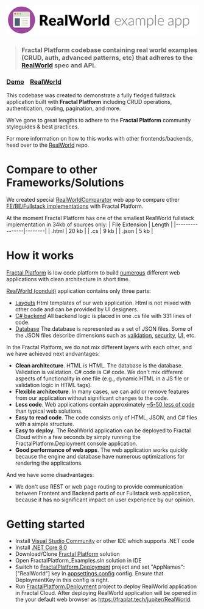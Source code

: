 # ![RealWorld Example App](logo.png)

> ### Fractal Platform codebase containing real world examples (CRUD, auth, advanced patterns, etc) that adheres to the [RealWorld](https://github.com/gothinkster/realworld) spec and API.

### [Demo](https://fraplat.tech/jupiter/RealWorld)&nbsp;&nbsp;&nbsp;&nbsp;[RealWorld](https://github.com/gothinkster/realworld)

This codebase was created to demonstrate a fully fledged fullstack application built with **Fractal Platform** including CRUD operations, authentication, routing, pagination, and more.

We've gone to great lengths to adhere to the **Fractal Platform** community styleguides & best practices.

For more information on how to this works with other frontends/backends, head over to the [RealWorld](https://github.com/gothinkster/realworld) repo.

# Compare to other Frameworks/Solutions

We created special [RealWorldComparator](https://fraplat.tech/jupiter/RealWorldComparator) web app 
to compare other [FE/BE/Fullstack implementations](https://codebase.show/projects/realworld) with Fractal Platform.

At the moment Fractal Platform has one of the smallest RealWorld fullstack implementation in 34kb of sources only: 
| File Extension | Length |
|----------------|--------|
| .html          | 20 kb  |
| .cs            | 9 kb   |
| .json          | 5 kb   |

# How it works

[Fractal Platform](https://github.com/fraplat/FractalPlatform) is low code platform to build [numerous](https://fraplat.tech/jupiter/ListOfProjects) different web applications with clean architecture in short time.

[RealWorld (conduit)](https://github.com/fraplat/FractalPlatform.RealWorld) application contains only three parts:
- [Layouts](https://github.com/fraplat/FractalPlatform.RealWorld/tree/main/Layouts) Html templates of our web application. Html is not mixed with other code and can be provided by UI designers.
- [C# backend](https://github.com/fraplat/FractalPlatform.RealWorld/blob/main/RealWorldApplication.cs) All backend logic is placed in one .cs file with 331 lines of code.
- [Database](https://github.com/fraplat/FractalPlatform.RealWorld/tree/main/Database) The database is represented as a set of JSON files. Some of the JSON files describe dimensions such as [validation](https://github.com/fraplat/FractalPlatform.RealWorld/blob/main/Database/Post/Validation/Document/0000000000.json), [security](https://github.com/fraplat/FractalPlatform.RealWorld/blob/main/Database/Dashboard/Security/Document/0000000000.json), [UI](https://github.com/fraplat/FractalPlatform.RealWorld/blob/main/Database/Dashboard/UI/Document/0000000000.json), etc.

In the Fractal Platform, we do not mix different layers with each other, and we have achieved next andvantages:
- **Clean architecture**. HTML is HTML. The database is the database. Validation is validation. C# code is C# code. We don't mix different aspects of functionality in one file (e.g., dynamic HTML in a JS file or validation logic in HTML tags).
- **Flexible architecture**. In many cases, we can add or remove features from our application without significant changes to the code.
- **Less code**. Web applications contain approximately [~5-50 less of code](https://fraplat.tech/jupiter/RealWorldComparator) than typical web solutions.
- **Easy to read code**. The code consists only of HTML, JSON, and C# files with a simple structure.
- **Easy to deploy**. The RealWorld application can be deployed to Fractal Cloud within a few seconds by simply running the FractalPlatform.Deployment console application.
- **Good performance of web apps**. The web application works quickly because the engine and database have numerous optimizations for rendering the applications.

And we have some disadvantages:
- We don't use REST or web page routing to provide communication between Frontent and Backend parts of our Fullstack web application,
  because it has no significant impact on user experience by our opinion.
  
# Getting started

- Install [Visual Studio Community](https://visualstudio.microsoft.com/vs/community/) or other IDE which supports .NET code
- Install [.NET Core 8.0](https://dotnet.microsoft.com/en-us/download/dotnet/8.0)
- Download/Clone [Fractal Platform](https://github.com/fraplat/FractalPlatform) solution
- Open FractalPlatform_Examples.sln solution in IDE
- Switch to [FractalPlatform.Deployment](https://github.com/fraplat/FractalPlatform/tree/main/FractalPlatform.Deployment) project and set "AppNames":["RealWorld"] key in [appsettings.config](https://github.com/fraplat/FractalPlatform/blob/main/FractalPlatform.Deployment/appsettings.json) config. Ensure that DeploymentKey in this config is right.
- Run [FractalPlatform.Deployment](https://github.com/fraplat/FractalPlatform/tree/main/FractalPlatform.Deployment) project to deploy RealWorld application in Fractal Cloud.
  After deploying RealWorld application will be opened in the your default web browser as https://fraplat.tech/jupiter/RealWorld.
